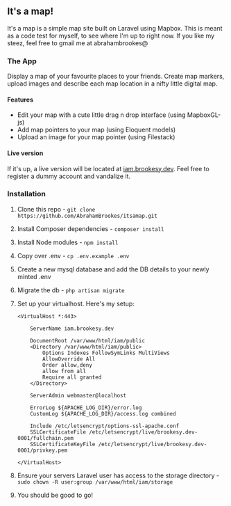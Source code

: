 ## It's a map!

It's a map is a simple map site built on Laravel using Mapbox. This is meant as a code test for myself, to see where I'm up to right now. If you like my steez, feel free to gmail me at abrahambrookes@

### The App
Display a map of your favourite places to your friends. Create map markers, upload images and describe each map location in a nifty little digital map.

#### Features
 - Edit your map with a cute little drag n drop interface (using MapboxGL-js)
 - Add map pointers to your map (using Eloquent models)
 - Upload an image for your map pointer (using Filestack)
 
 #### Live version
 If it's up, a live version will be located at [iam.brookesy.dev](https://iam.brookesy.dev/). Feel free to register a dummy account and vandalize it.
 
### Installation
 1. Clone this repo - `git clone https://github.com/AbrahamBrookes/itsamap.git`
 2. Install Composer dependencies - `composer install`
 3. Install Node modules - `npm install`
 4. Copy over .env - `cp .env.example .env`
 5. Create a new mysql database and add the DB details to your newly minted .env
 6. Migrate the db - `php artisan migrate`
 7. Set up your virtualhost. Here's my setup:
 
		<VirtualHost *:443>

			ServerName iam.brookesy.dev
			
			DocumentRoot /var/www/html/iam/public
			<Directory /var/www/html/iam/public>
				Options Indexes FollowSymLinks MultiViews
				AllowOverride All
				Order allow,deny
				allow from all
				Require all granted
			</Directory>

			ServerAdmin webmaster@localhost

			ErrorLog ${APACHE_LOG_DIR}/error.log
			CustomLog ${APACHE_LOG_DIR}/access.log combined

			Include /etc/letsencrypt/options-ssl-apache.conf
			SSLCertificateFile /etc/letsencrypt/live/brookesy.dev-0001/fullchain.pem
			SSLCertificateKeyFile /etc/letsencrypt/live/brookesy.dev-0001/privkey.pem
			
		</VirtualHost>

 8. Ensure your servers Laravel user has access to the storage directory - `sudo chown -R user:group /var/www/html/iam/storage`
 9. You should be good to go!

